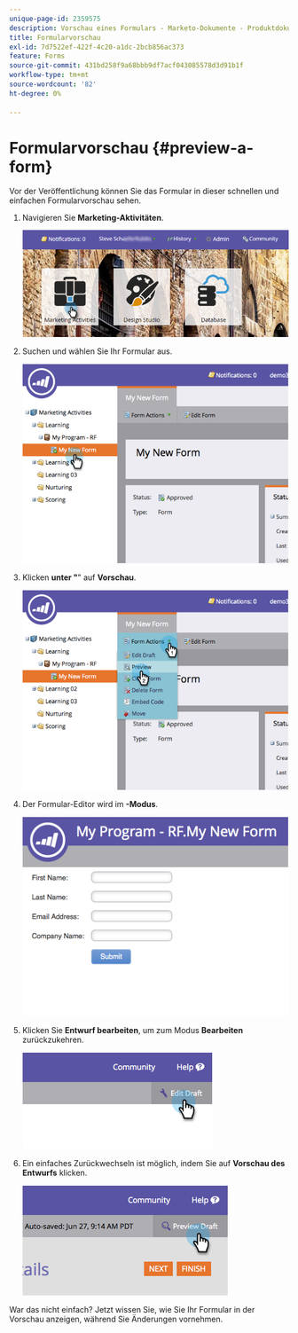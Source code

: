 ```yaml
---
unique-page-id: 2359575
description: Vorschau eines Formulars - Marketo-Dokumente - Produktdokumentation
title: Formularvorschau
exl-id: 7d7522ef-422f-4c20-a1dc-2bcb856ac373
feature: Forms
source-git-commit: 431bd258f9a68bbb9df7acf043085578d3d91b1f
workflow-type: tm+mt
source-wordcount: '82'
ht-degree: 0%

---
```


# Formularvorschau {#preview-a-form}

Vor der Veröffentlichung können Sie das Formular in dieser schnellen und einfachen Formularvorschau sehen.

1. Navigieren Sie **Marketing-Aktivitäten**.

   ![](assets/login-marketing-activities-6.png)

1. Suchen und wählen Sie Ihr Formular aus.

   ![](assets/image2014-9-15-17-3a45-3a51.png)

1. Klicken **unter &quot;**&quot; auf **Vorschau**.

   ![](assets/image2014-9-15-17-3a46-3a9.png)

1. Der Formular-Editor wird im **-Modus**.

   ![](assets/image2014-9-15-17-3a46-3a17.png)

1. Klicken Sie **Entwurf bearbeiten**, um zum Modus **Bearbeiten** zurückzukehren.

   ![](assets/image2014-9-15-17-3a46-3a37.png)

1. Ein einfaches Zurückwechseln ist möglich, indem Sie auf **Vorschau des Entwurfs** klicken.

   ![](assets/image2014-9-15-17-3a46-3a45.png)

War das nicht einfach? Jetzt wissen Sie, wie Sie Ihr Formular in der Vorschau anzeigen, während Sie Änderungen vornehmen.
